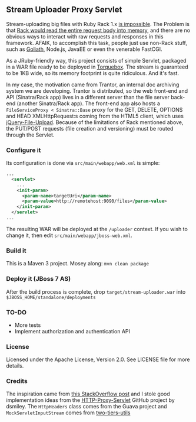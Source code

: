Stream Uploader Proxy Servlet
-----------------------------
Stream-uploading big files with Ruby Rack 1.x [is impossible](https://groups.google.com/forum/?fromgroups=#!topic/rack-devel/T5YE-aFzSIQ).
The Problem is that [Rack would read the entire request body into memory](http://stackoverflow.com/questions/3027564), and there
are no obvious ways to interact with raw requests and responses in this framework. AFAIK, to accomplish this task, people
just use non-Rack stuff, such as [Goliath](https://github.com/postrank-labs/goliath), Node.js, JavaEE or even the venerable FastCGI.

As a JRuby-friendly way, this project consists of simple Servlet, packaged in a WAR file ready to be deployed in
[Torquebox](http://torquebox.org/documentation/). The stream is guaranteed to be 1KB wide, so its memory footprint is
quite ridiculous. And it's fast.

In my case, the motivation came from Trantor, an internal doc archiving system we are developing. Trantor is distributed,
so the web front-end and API (Sinatra/Rack app) lives in a different server than the file server back-end (another Sinatra/Rack app).
The front-end app also hosts a `FileServiceProxy < Sinatra::Base` proxy for the GET, DELETE, OPTIONS and HEAD XMLHttpRequest:s
coming from the HTML5 client, which uses [jQuery-File-Upload](https://github.com/blueimp/jQuery-File-Upload). Because of
the limitations of Rack mentioned above, the PUT/POST requests (file creation and versioning) must be routed through the Servlet.

### Configure it
Its configuration is done via `src/main/webapp/web.xml` is simple:

```xml
...
  <servlet>
    ...
    <init-param>
      <param-name>targetUri</param-name>
      <param-value>http://remotehost:9090/files</param-value>
    </init-param>
  </servlet>
...
```

The resulting WAR will be deployed at the `/uploader` context. If you wish to change it, then edit `src/main/webapp/jboss-web.xml`.

### Build it
This is a Maven 3 project. Mosey along: `mvn clean package`

### Deploy it (JBoss 7 AS)
After the build process is complete, drop `target/stream-uploader.war` into `$JBOSS_HOME/standalone/deployments`

### TO-DO
* More tests
* Implement authorization and authentication API


### License
Licensed under the Apache License, Version 2.0. See LICENSE file for more details.

### Credits
The inspiration came from [this StackOverflow post](http://stackoverflow.com/questions/2471799) and I stole good implementation
 ideas from the [HTTP-Proxy-Servlet](https://github.com/dsmiley/HTTP-Proxy-Servlet) GitHub project by dsmiley. The `HttpHeaders`
 class comes from the Guava project and `MockServletInputStream` comes from [two-tiers-utils](https://github.com/DomDerrien/two-tiers-utils)

